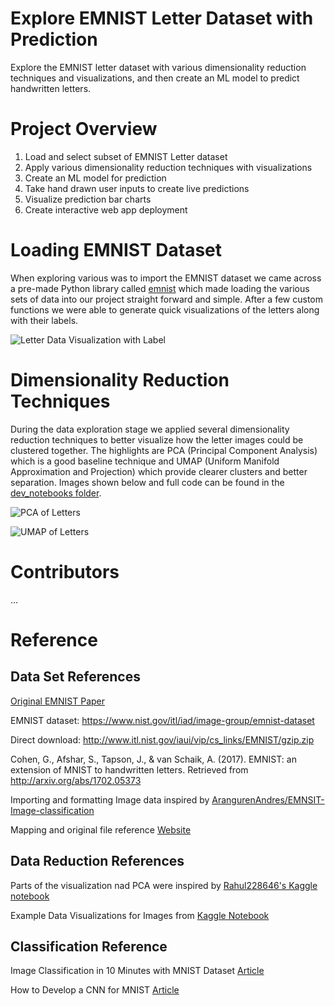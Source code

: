 # Explore EMNIST Letter Dataset with Prediction 

Explore the EMNIST letter dataset with various dimensionality reduction techniques and visualizations, and then create an ML model to predict handwritten letters.

# Project Overview
1. Load and select subset of EMNIST Letter dataset
1. Apply various dimensionality reduction techniques with visualizations
1. Create an ML model for prediction
1. Take hand drawn user inputs to create live predictions
1. Visualize prediction bar charts
1. Create interactive web app deployment

# Loading EMNIST Dataset
When exploring various was to import the EMNIST dataset we came across a pre-made Python library called [emnist](https://pypi.org/project/emnist/) which made loading the various sets of data into our project straight forward and simple. After a few custom functions we were able to generate quick visualizations of the letters along with their labels.

![Letter Data Visualization with Label](https://github.com/coryroyce/emnist_letter_exploration_and_prediction/blob/main/reference/labeled_image_A.png)

# Dimensionality Reduction Techniques
During the data exploration stage we applied several dimensionality reduction techniques to better visualize how the letter images could be clustered together. The highlights are PCA (Principal Component Analysis) which is a good baseline technique and UMAP (Uniform Manifold Approximation and Projection) which provide clearer clusters and better separation. Images shown below and full code can be found in the [dev_notebooks folder](https://github.com/coryroyce/emnist_letter_exploration_and_prediction/blob/main/dev_notebooks/Letter_Exploration_and_Classification_V04.ipynb).

![PCA of Letters](https://github.com/coryroyce/emnist_letter_exploration_and_prediction/blob/main/reference/labeled_image_A.png)

![UMAP of Letters](https://github.com/coryroyce/emnist_letter_exploration_and_prediction/blob/main/reference/labeled_image_A.png)

# Contributors
...

# Reference

## Data Set References

[Original EMNIST Paper](https://arxiv.org/pdf/1702.05373.pdf)

EMNIST dataset: https://www.nist.gov/itl/iad/image-group/emnist-dataset

Direct download: http://www.itl.nist.gov/iaui/vip/cs_links/EMNIST/gzip.zip

Cohen, G., Afshar, S., Tapson, J., & van Schaik, A. (2017). EMNIST: an extension of MNIST to handwritten letters. Retrieved from http://arxiv.org/abs/1702.05373

Importing and formatting Image data inspired by [ArangurenAndres/EMNSIT-Image-classification](https://github.com/ArangurenAndres/EMNSIT-Image-classification/blob/master/cognition_project.ipynb)

Mapping and original file reference [Website](https://www.kaggle.com/crawford/emnist/version/1?select=emnist-balanced-mapping.txt)

## Data Reduction References

Parts of the visualization nad PCA were inspired by [Rahul228646's Kaggle notebook](https://www.kaggle.com/rahul228646/pca-mnist)

Example Data Visualizations for Images from [Kaggle Notebook](https://www.kaggle.com/parulpandey/visualizing-kannada-mnist-with-t-sne)

## Classification Reference

Image Classification in 10 Minutes with MNIST Dataset [Article](https://towardsdatascience.com/image-classification-in-10-minutes-with-mnist-dataset-54c35b77a38d)

How to Develop a CNN for MNIST [Article](https://machinelearningmastery.com/how-to-develop-a-convolutional-neural-network-from-scratch-for-mnist-handwritten-digit-classification/)